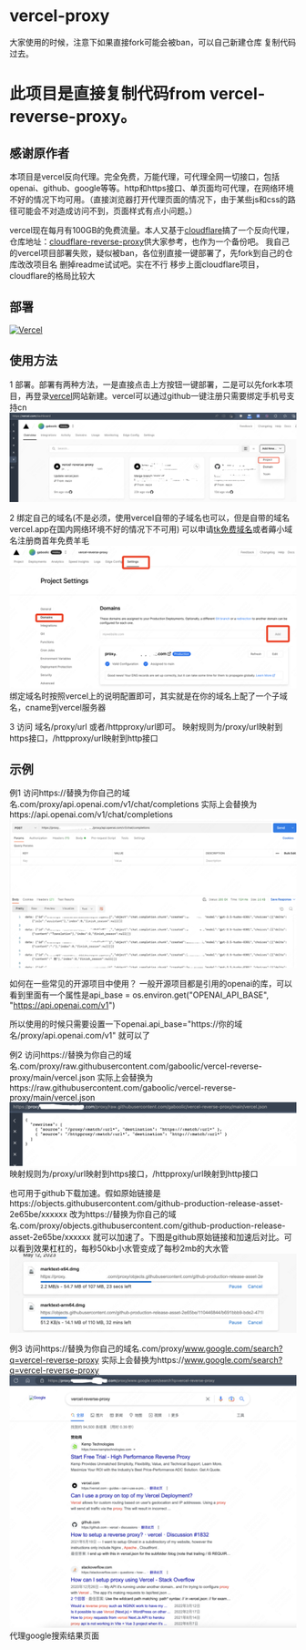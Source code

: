 # vercel-proxy
大家使用的时候，注意下如果直接fork可能会被ban，可以自己新建仓库 复制代码过去。

# 此项目是直接复制代码from vercel-reverse-proxy。
## 感谢原作者

本项目是vercel反向代理。完全免费，万能代理，可代理全网一切接口，包括openai、github、google等等。http和https接口、单页面均可代理，在网络环境不好的情况下均可用。（直接浏览器打开代理页面的情况下，由于某些js和css的路径可能会不对造成访问不到，页面样式有点小问题。）

vercel现在每月有100GB的免费流量。本人又基于[cloudflare](https://www.cloudflare.com/)搞了一个反向代理，仓库地址：[cloudflare-reverse-proxy](https://github.com/gaboolic/cloudflare-reverse-proxy)供大家参考，也作为一个备份吧。
我自己的vercel项目部署失败，疑似被ban，各位别直接一键部署了，先fork到自己的仓库改改项目名 删掉readme试试吧。实在不行 移步上面cloudflare项目，cloudflare的格局比较大

## 部署
[![Vercel](https://vercel.com/button)](https://vercel.com/import/project?template=https://github.com/gaboolic/vercel-reverse-proxy)


## 使用方法
1 部署。部署有两种方法，一是直接点击上方按钮一键部署，二是可以先fork本项目，再登录[vercel](https://vercel.com/)网站新建。vercel可以通过github一键注册只需要绑定手机号支持cn
![新建项目](img/newproject.png)

2 绑定自己的域名(不是必须，使用vercel自带的子域名也可以，但是自带的域名vercel.app在国内网络环境不好的情况下不可用) 可以申请[tk免费域名](http://www.dot.tk/)或者薅小域名注册商首年免费羊毛
![绑定域名](img/domain.png)
绑定域名时按照vercel上的说明配置即可，其实就是在你的域名上配了一个子域名，cname到vercel服务器

3 访问 域名/proxy/url  或者/httpproxy/url即可。
映射规则为/proxy/url映射到https接口，/httpproxy/url映射到http接口

## 示例
例1 访问https://替换为你自己的域名.com/proxy/api.openai.com/v1/chat/completions 
实际上会替换为https://api.openai.com/v1/chat/completions
![demo1](img/demo1.png)

如何在一些常见的开源项目中使用？
一般开源项目都是引用的openai的库，可以看到里面有一个属性是api_base = os.environ.get("OPENAI_API_BASE", "https://api.openai.com/v1")

所以使用的时候只需要设置一下openai.api_base="https://你的域名/proxy/api.openai.com/v1" 就可以了

例2 访问https://替换为你自己的域名.com/proxy/raw.githubusercontent.com/gaboolic/vercel-reverse-proxy/main/vercel.json
实际上会替换为https://raw.githubusercontent.com/gaboolic/vercel-reverse-proxy/main/vercel.json
![demo2](img/demo2.png)
映射规则为/proxy/url映射到https接口，/httpproxy/url映射到http接口

也可用于github下载加速。假如原始链接是https://objects.githubusercontent.com/github-production-release-asset-2e65be/xxxxxx 
改为https://替换为你自己的域名.com/proxy/objects.githubusercontent.com/github-production-release-asset-2e65be/xxxxxx 就可以加速了。下图是github原始链接和加速后对比。可以看到效果杠杠的，每秒50kb小水管变成了每秒2mb的大水管
![github-download](img/github-download.png)

例3 访问https://替换为你自己的域名.com/proxy/www.google.com/search?q=vercel-reverse-proxy
实际上会替换为https://www.google.com/search?q=vercel-reverse-proxy
![demo3](img/demo3.png)
代理google搜索结果页面
